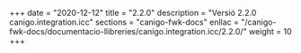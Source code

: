+++
date        = "2020-12-12"
title       = "2.2.0"
description = "Versió 2.2.0 canigo.integration.icc"
sections    = "canigo-fwk-docs"
enllac		= "/canigo-fwk-docs/documentacio-llibreries/canigo.integration.icc/2.2.0/"
weight		= 10
+++
